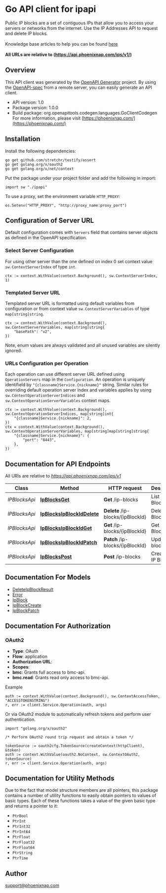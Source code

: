 # Go API client for ipapi

Public IP blocks are a set of contiguous IPs that allow you to access your servers or networks from the internet.
Use the IP Addresses API to request and delete IP blocks.<br>
<br>
<span class='pnap-api-knowledge-base-link'>
Knowledge base articles to help you can be found
<a href='https://phoenixnap.com/kb/public-ip-management#bmc-public-ip-allocations-api' target='_blank'>here</a>
</span><br>
<br>
<b>All URLs are relative to (https://api.phoenixnap.com/ips/v1/)</b>


## Overview
This API client was generated by the [OpenAPI Generator](https://openapi-generator.tech) project.  By using the [OpenAPI-spec](https://www.openapis.org/) from a remote server, you can easily generate an API client.

- API version: 1.0
- Package version: 1.0.0
- Build package: org.openapitools.codegen.languages.GoClientCodegen
For more information, please visit [https://phoenixnap.com/](https://phoenixnap.com/)

## Installation

Install the following dependencies:

```shell
go get github.com/stretchr/testify/assert
go get golang.org/x/oauth2
go get golang.org/x/net/context
```

Put the package under your project folder and add the following in import:

```golang
import sw "./ipapi"
```

To use a proxy, set the environment variable `HTTP_PROXY`:

```golang
os.Setenv("HTTP_PROXY", "http://proxy_name:proxy_port")
```

## Configuration of Server URL

Default configuration comes with `Servers` field that contains server objects as defined in the OpenAPI specification.

### Select Server Configuration

For using other server than the one defined on index 0 set context value `sw.ContextServerIndex` of type `int`.

```golang
ctx := context.WithValue(context.Background(), sw.ContextServerIndex, 1)
```

### Templated Server URL

Templated server URL is formatted using default variables from configuration or from context value `sw.ContextServerVariables` of type `map[string]string`.

```golang
ctx := context.WithValue(context.Background(), sw.ContextServerVariables, map[string]string{
	"basePath": "v2",
})
```

Note, enum values are always validated and all unused variables are silently ignored.

### URLs Configuration per Operation

Each operation can use different server URL defined using `OperationServers` map in the `Configuration`.
An operation is uniquely identifield by `"{classname}Service.{nickname}"` string.
Similar rules for overriding default operation server index and variables applies by using `sw.ContextOperationServerIndices` and `sw.ContextOperationServerVariables` context maps.

```
ctx := context.WithValue(context.Background(), sw.ContextOperationServerIndices, map[string]int{
	"{classname}Service.{nickname}": 2,
})
ctx = context.WithValue(context.Background(), sw.ContextOperationServerVariables, map[string]map[string]string{
	"{classname}Service.{nickname}": {
		"port": "8443",
	},
})
```

## Documentation for API Endpoints

All URIs are relative to *https://api.phoenixnap.com/ips/v1*

Class | Method | HTTP request | Description
------------ | ------------- | ------------- | -------------
*IPBlocksApi* | [**IpBlocksGet**](docs/IPBlocksApi.md#ipblocksget) | **Get** /ip-blocks | List IP Blocks.
*IPBlocksApi* | [**IpBlocksIpBlockIdDelete**](docs/IPBlocksApi.md#ipblocksipblockiddelete) | **Delete** /ip-blocks/{ipBlockId} | Delete IP Block.
*IPBlocksApi* | [**IpBlocksIpBlockIdGet**](docs/IPBlocksApi.md#ipblocksipblockidget) | **Get** /ip-blocks/{ipBlockId} | Get IP Block.
*IPBlocksApi* | [**IpBlocksIpBlockIdPatch**](docs/IPBlocksApi.md#ipblocksipblockidpatch) | **Patch** /ip-blocks/{ipBlockId} | Update IP block.
*IPBlocksApi* | [**IpBlocksPost**](docs/IPBlocksApi.md#ipblockspost) | **Post** /ip-blocks | Create an IP Block.


## Documentation For Models

 - [DeleteIpBlockResult](docs/DeleteIpBlockResult.md)
 - [Error](docs/Error.md)
 - [IpBlock](docs/IpBlock.md)
 - [IpBlockCreate](docs/IpBlockCreate.md)
 - [IpBlockPatch](docs/IpBlockPatch.md)


## Documentation For Authorization



### OAuth2


- **Type**: OAuth
- **Flow**: application
- **Authorization URL**: 
- **Scopes**: 
 - **bmc**: Grants full access to bmc-api.
 - **bmc.read**: Grants read only access to bmc-api.

Example

```golang
auth := context.WithValue(context.Background(), sw.ContextAccessToken, "ACCESSTOKENSTRING")
r, err := client.Service.Operation(auth, args)
```

Or via OAuth2 module to automatically refresh tokens and perform user authentication.

```golang
import "golang.org/x/oauth2"

/* Perform OAuth2 round trip request and obtain a token */

tokenSource := oauth2cfg.TokenSource(createContext(httpClient), &token)
auth := context.WithValue(oauth2.NoContext, sw.ContextOAuth2, tokenSource)
r, err := client.Service.Operation(auth, args)
```


## Documentation for Utility Methods

Due to the fact that model structure members are all pointers, this package contains
a number of utility functions to easily obtain pointers to values of basic types.
Each of these functions takes a value of the given basic type and returns a pointer to it:

* `PtrBool`
* `PtrInt`
* `PtrInt32`
* `PtrInt64`
* `PtrFloat`
* `PtrFloat32`
* `PtrFloat64`
* `PtrString`
* `PtrTime`

## Author

support@phoenixnap.com

